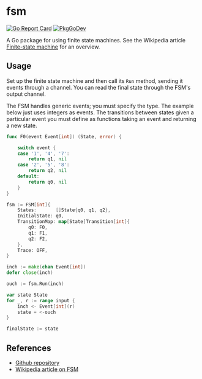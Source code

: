 # fsm
[![Go Report Card](https://goreportcard.com/badge/github.com/philhanna/fsm)][idGoReportCard]
[![PkgGoDev](https://pkg.go.dev/badge/github.com/philhanna/fsm)][idPkgGoDev]


A Go package for using finite state machines.  See the Wikipedia article [Finite-state machine]
for an overview.

## Usage

Set up the finite state machine and then call its `Run` method, sending it events
through a channel.  You can read the final state through the FSM's output channel.

The FSM handles generic events; you must specify the type. The example below just
uses integers as events.  The transitions between states given a particular event
you must define as functions taking an event and returning a new state.
```go
func F0(event Event[int]) (State, error) {

	switch event {
	case '1', '4', '7':
		return q1, nil
	case '2', '5', '8':
		return q2, nil
	default:
		return q0, nil
	}
}
```


```go
fsm := FSM[int]{
    States:       []State{q0, q1, q2},
    InitialState: q0,
    TransitionMap: map[State]Transition[int]{
        q0: F0,
        q1: F1,
        q2: F2,
    },
    Trace: OFF,
}

inch := make(chan Event[int])
defer close(inch)

ouch := fsm.Run(inch)

var state State
for _, r := range input {
    inch <- Event[int](r)
    state = <-ouch
}

finalState := state
```

## References
- [Github repository](https://github.com/philhanna/fsm)
- [Wikipedia article on FSM][Finite-state machine]

[Finite-state machine]:https://en.wikipedia.org/wiki/Finite-state_machine


[idGoReportCard]: https://goreportcard.com/report/github.com/philhanna/fsm
[idPkgGoDev]: https://pkg.go.dev/github.com/philhanna/fsm
